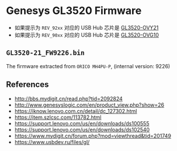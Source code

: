 # Genesys GL3520 Firmware

- 如果提示为 `REV_92xx` 对应的 USB Hub 芯片是 [GL3520-OVY21](GL3520-21_FW9216.bin)
- 如果提示为 `REV_90xx` 对应的 USB Hub 芯片是 [GL3520-OVG10](GL3520-10_v9036.bin)

## `GL3520-21_FW9226.bin`

The firmware extracted from `ORICO MH4PU-P`, (internal version: 9226)

## References

- <http://bbs.mydigit.cn/read.php?tid=2092824>
- <http://www.genesyslogic.com/en/product_view.php?show=26>
- <https://iknow.lenovo.com.cn/detail/dc_127302.html>
- <https://item.szlcsc.com/113782.html>
- <https://support.lenovo.com/us/en/downloads/ds100555>
- <https://support.lenovo.com/us/en/downloads/ds102540>
- <https://www.mydigit.cn/forum.php?mod=viewthread&tid=201749>
- <https://www.usbdev.ru/files/gl/>
